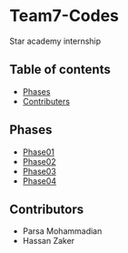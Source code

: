 # Team7-Codes
Star academy internship 
## Table of contents
- [Phases](#Phases)
- [Contributers](#Contributers)
## Phases
- [Phase01](https://github.com/Star-Academy/codestar-internship/blob/master/Projects/Phase01-Search.md)
- [Phase02](https://github.com/Star-Academy/codestar-internship/blob/master/Projects/Phase02-CodeReview.md)
- [Phase03](https://github.com/Star-Academy/codestar-internship/blob/master/Projects/Phase03-UnitTest.md)
- [Phase04](https://github.com/Star-Academy/codestar-internship/blob/master/Projects/Phase04-CSharp/Phase04-CSharp.md)
## Contributors
- Parsa Mohammadian
- Hassan Zaker
